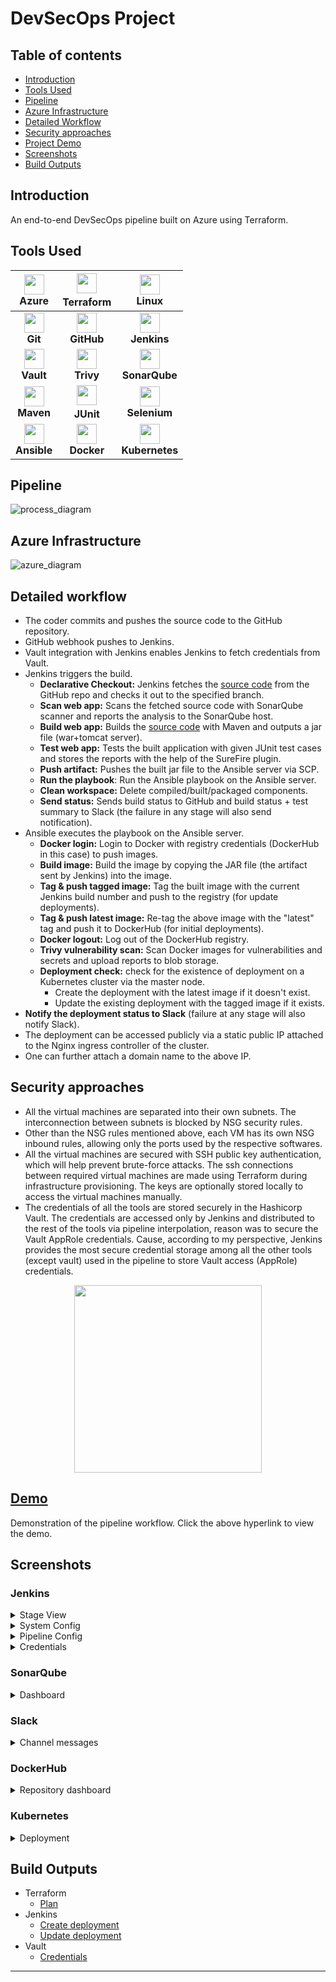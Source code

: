 
# DevSecOps Project

## Table of contents

- [Introduction](#introduction)
- [Tools Used](#tools-used)
- [Pipeline](#pipeline)
- [Azure Infrastructure](#azure-infrastructure)
- [Detailed Workflow](#detailed-workflow)
- [Security approaches](#security-approaches)
- [Project Demo](#demo)
- [Screenshots](#screenshots)
- [Build Outputs](#build-outputs)

## Introduction

An end-to-end DevSecOps pipeline built on Azure using Terraform.

## Tools Used

| <a href="https://azure.microsoft.com"><img src="https://github.com/vital987/vital987/blob/master/assets/azure.svg" width=32 height=32></a><br><b>Azure</b>  | <a href="https://terraform.io"><img src="https://github.com/vital987/vital987/blob/master/assets/terraformio.svg" width=32 height=32><a><br></b>Terraform</b> |                 <a href="https://linux.org/"><img src="https://github.com/vital987/vital987/blob/master/assets/linux-icon.svg" width=32 height=32></a><br><b>Linux</b>                 |
| :---------------------------------------------------------------------------------------------------------------------------------------------------------: | :-----------------------------------------------------------------------------------------------------------------------------------------------------------: | :------------------------------------------------------------------------------------------------------------------------------------------------------------------------------------: |
|       <a href="https://git-scm.com/"><img src="https://github.com/vital987/vital987/blob/master/assets/git.svg" width=32 height=32></a><br><b>Git</b>       |     <a href="https://github.com/"><img src="https://github.com/vital987/vital987/blob/master/assets/github.svg" width=32 height=32></a><br><b>GitHub</b>      |                 <a href="https://jenkins.io/"><img src="https://github.com/vital987/vital987/blob/master/assets/jenkins.svg" width=32 height=32></a><br><b>Jenkins</b>                 |
| <a href="https://www.vaultproject.io/"><img src="https://github.com/vital987/vital987/blob/master/assets/vault.svg" width=32 height=32></a><br><b>Vault</b> |       <a href="https://trivy.dev/"><img src="https://github.com/vital987/vital987/blob/master/assets/trivy.svg" width=32 height=32></a><br><b>Trivy</b>       | <a href="https://www.sonarsource.com/products/sonarqube/"><img src="https://github.com/vital987/vital987/blob/master/assets/sonarqube.svg" width=32 height=32></a><br><b>SonarQube</b> |
|  <a href="https://maven.apache.org/"><img src="https://github.com/vital987/vital987/blob/master/assets/maven.svg" width=32 height=32></a><br><b>Maven</b>   |       <a href="https://junit.org/"><img src="https://github.com/vital987/vital987/blob/master/assets/junit5.png" width=32 height=32><a><br><b>JUnit</b>       |             <a href="https://www.selenium.dev/"><img src="https://github.com/vital987/vital987/blob/master/assets/selenium.svg" width=32 height=32></a><br><b>Selenium</b>             |
| <a href="https://www.ansible.com/"><img src="https://github.com/vital987/vital987/blob/master/assets/ansible.svg" width=32 height=32></a><br><b>Ansible</b> |     <a href="https://docker.com/"><img src="https://github.com/vital987/vital987/blob/master/assets/docker.svg" width=32 height=32></a><br><b>Docker</b>      |            <a href="https://kubernetes.io/"><img src="https://github.com/vital987/vital987/blob/master/assets/kubernetes.svg" width=32 height=32></a><br><b>Kubernetes</b>             |

## Pipeline

![process_diagram](https://raw.githubusercontent.com/vital987/devsecops_project/master/docsAssets/devops_project.png)

## Azure Infrastructure

![azure_diagram](https://raw.githubusercontent.com/vital987/devsecops_project/master/docsAssets/azure_infra.png)

## Detailed workflow

- The coder commits and pushes the source code to the GitHub repository.
- GitHub webhook pushes to Jenkins.
- Vault integration with Jenkins enables Jenkins to fetch credentials from Vault.
- Jenkins triggers the build.
    - **Declarative Checkout:** Jenkins fetches the [source code](https://github.com/vital987/cicdTestApp) from the GitHub repo and checks it out to the specified branch.
    - **Scan web app:** Scans the fetched source code with SonarQube scanner and reports the analysis to the SonarQube host.
    - **Build web app:** Builds the [source code](https://github.com/vital987/cicdTestApp) with Maven and outputs a jar file (war+tomcat server).
    - **Test web app:** Tests the built application with given JUnit test cases and stores the reports with the help of the SureFire plugin.
    - **Push artifact:** Pushes the built jar file to the Ansible server via SCP.
    - **Run the playbook**: Run the Ansible playbook on the Ansible server.
    - **Clean workspace:** Delete compiled/built/packaged components.
    - **Send status:** Sends build status to GitHub and build status + test summary to Slack (the failure in any stage will also send notification).
- Ansible executes the playbook on the Ansible server.
    - **Docker login:** Login to Docker with registry credentials (DockerHub in this case) to push images.
    - **Build image:** Build the image by copying the JAR file (the artifact sent by Jenkins) into the image.
    - **Tag & push tagged image:** Tag the built image with the current Jenkins build number and push to the registry (for update deployments).
    - **Tag & push latest image:** Re-tag the above image with the "latest" tag and push it to DockerHub (for initial deployments).
    - **Docker logout:** Log out of the DockerHub registry.
    - **Trivy vulnerability scan:** Scan Docker images for vulnerabilities and secrets and upload reports to blob storage.
    - **Deployment check:** check for the existence of deployment on a Kubernetes cluster via the master node.
        - Create the deployment with the latest image if it doesn't exist.
        - Update the existing deployment with the tagged image if it exists.
- **Notify the deployment status to Slack** (failure at any stage will also notify Slack).
- The deployment can be accessed publicly via a static public IP attached to the Nginx ingress controller of the cluster.
- One can further attach a domain name to the above IP.

## Security approaches

- All the virtual machines are separated into their own subnets. The interconnection between subnets is blocked by NSG security rules.
- Other than the NSG rules mentioned above, each VM has its own NSG inbound rules, allowing only the ports used by the respective softwares.
- All the virtual machines are secured with SSH public key authentication, which will help prevent brute-force attacks. The ssh connections between required virtual machines are made using Terraform during infrastructure provisioning. The keys are optionally stored locally to access the virtual machines manually.
- The credentials of all the tools are stored securely in the Hashicorp Vault. The credentials are accessed only by Jenkins and distributed to the rest of the tools via pipeline interpolation, reason was to secure the Vault AppRole credentials. Cause, according to my perspective, Jenkins provides the most secure credential storage among all the other tools (except vault) used in the pipeline to store Vault access (AppRole) credentials.

<p align=center>
    <img src="https://raw.githubusercontent.com/vital987/devsecops_project/master/docsAssets/secret_mgmt.png" height=300px>
</p>
 
## [Demo](https://youtu.be/F2fakudbC8o)
Demonstration of the pipeline workflow. Click the above hyperlink to view the demo.

## Screenshots

<div>

### Jenkins
 <details>
 <summary>Stage View</summary>
 <img src="https://raw.githubusercontent.com/vital987/devsecops_project/master/docsAssets/jenkins_stage_view.png" align="center"><br><br>
 </details>
 <details>
 <summary>System Config</summary>
 <img src="https://raw.githubusercontent.com/vital987/devsecops_project/master/docsAssets/jenkins_config.png" align="center"><br><br>
 </details>
 <details>
 <summary>Pipeline Config</summary>
 <img src="https://raw.githubusercontent.com/vital987/devsecops_project/master/docsAssets/jenkins_pipeline_config.png" align="center"><br><br>
 </details>
 <details>
 <summary>Credentials</summary>
 <img src="https://raw.githubusercontent.com/vital987/devsecops_project/master/docsAssets/jenkins_credentials.png" align="center"><br><br>
 </details>

### SonarQube
 <details>
 <summary>Dashboard</summary>
 <img src="https://raw.githubusercontent.com/vital987/devsecops_project/master/docsAssets/sonarqube_analysis.png" align="center"><br><br>
 </details>

### Slack
 <details>
 <summary>Channel messages</summary>
 <img src="https://raw.githubusercontent.com/vital987/devsecops_project/master/docsAssets/slack_status.png" align="center"><br><br>
 </details>

### DockerHub
 <details>
 <summary>Repository dashboard</summary>
 <img src="https://raw.githubusercontent.com/vital987/devsecops_project/master/docsAssets/dockerhub_repo.png" align="center"><br><br>
 </details>
 
### Kubernetes
 <details>
 <summary>Deployment</summary>
 <img src="https://raw.githubusercontent.com/vital987/devsecops_project/master/docsAssets/k8s_depl.png" align="center"><br><br>
 </details>
</div>

## Build Outputs

- Terraform
    - [Plan](https://raw.githubusercontent.com/vital987/devsecops_project/master/outputs/tf_plan.txt)
- Jenkins
    - [Create deployment](https://raw.githubusercontent.com/vital987/devsecops_project/master/outputs/jenkins_create_build.txt)
    - [Update deployment](https://raw.githubusercontent.com/vital987/devsecops_project/master/outputs/jenkins_update_build.txt)
- Vault
    - [Credentials](https://raw.githubusercontent.com/vital987/devsecops_project/master/outputs/vault_credentials.txt)

---

